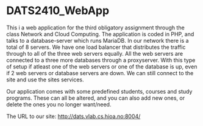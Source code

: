 # DATS2410_WebApp
This i a web application for the third obligatory assignment through the class Network and Cloud Computing. The application is coded in PHP, and talks to a database-server which runs MariaDB.
In our network there is a total of 8 servers. We have one load balancer that distributes the traffic through to all of the three web servers equally. All the web servers are connected to a three more databases through a proxyserver.
With this type of setup if atleast one of the web servers or one of the database is up, even if 2 web servers or database servers are down. We can still connect to the site and use the sites services. 

Our application comes with some predefined students, courses and study programs. These can all be altered, and you can also add new ones, or delete the ones you no longer want/need.

The URL to our site: http://dats.vlab.cs.hioa.no:8004/
